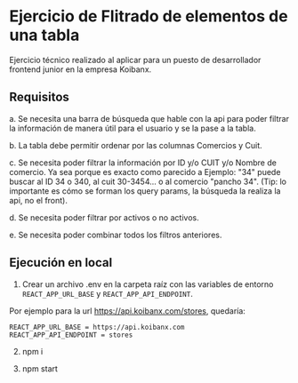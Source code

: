 # Ejercicio de Flitrado de elementos de una tabla

Ejercicio técnico realizado al aplicar para un puesto de desarrollador frontend junior en la empresa Koibanx.

## Requisitos
a. Se necesita una barra de búsqueda que hable con la api para poder filtrar la información de manera útil para el usuario y se la pase a la tabla.

b. La tabla debe permitir ordenar por las columnas Comercios y Cuit.

c. Se necesita poder filtrar la información por ID y/o CUIT y/o Nombre de comercio. Ya sea porque es exacto como parecido a Ejemplo: "34" puede buscar al ID 34 o 340, al cuit 30-3454… o al comercio "pancho 34". (Tip: lo importante es cómo se forman los query params, la búsqueda la realiza la api, no el front).

d. Se necesita poder filtrar por activos o no activos.

e. Se necesita poder combinar todos los filtros anteriores.

## Ejecución en local
1. Crear un archivo .env en la carpeta raíz con las variables de entorno `REACT_APP_URL_BASE` y `REACT_APP_API_ENDPOINT`.

Por ejemplo para la url https://api.koibanx.com/stores, quedaría:
```
REACT_APP_URL_BASE = https://api.koibanx.com
REACT_APP_API_ENDPOINT = stores
```
2. npm i

3. npm start
